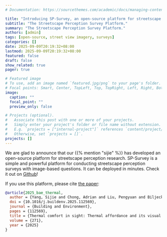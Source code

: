 ```yaml
---
# Documentation: https://sourcethemes.com/academic/docs/managing-content/

title: "Introducing SP-Survey, an open-source platform for streetscape perception research"
subtitle: "The Streetscape Perception Survey Platform."
summary: "The Streetscape Perception Survey Platform."
authors: [admin]
tags: [open-source, street view imagery, surveys]
categories: []
date: 2025-09-09T20:19:32+08:00
lastmod: 2025-09-09T20:19:32+08:00
featured: false
draft: false
show_related: true
pager: true

# Featured image
# To use, add an image named `featured.jpg/png` to your page's folder.
# Focal points: Smart, Center, TopLeft, Top, TopRight, Left, Right, BottomLeft, Bottom, BottomRight.
image:
  caption: ""
  focal_point: ""
  preview_only: false

# Projects (optional).
#   Associate this post with one or more of your projects.
#   Simply enter your project's folder or file name without extension.
#   E.g. `projects = ["internal-project"]` references `content/project/deep-learning/index.md`.
#   Otherwise, set `projects = []`.
projects: []
---
```


We are glad to announce that our {{% mention "sijie" %}} has developed an open-source platform for streetscape perception research.
SP-Survey is a simple and powerful platform for conducting streetscape perception surveys with image-based questions.
It can be deployed in minutes.
Check it out on [Github](https://github.com/Sijie-Yang/Streetscape-Perception-Survey)! 


If you use this platform, please cite [the paper](/publication/2025-bae-thermal/):
```bibtex
@article{2025_bae_thermal,
  author = {Yang, Sijie and Chong, Adrian and Liu, Pengyuan and Biljecki, Filip},
  doi = {10.1016/j.buildenv.2025.112569},
  journal = {Building and Environment},
  pages = {112569},
  title = {Thermal comfort in sight: Thermal affordance and its visual assessment for sustainable streetscape design},
  volume = {271},
  year = {2025}
}
```